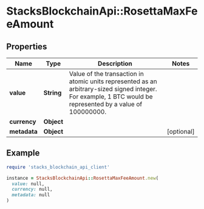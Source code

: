 # StacksBlockchainApi::RosettaMaxFeeAmount

## Properties

| Name | Type | Description | Notes |
| ---- | ---- | ----------- | ----- |
| **value** | **String** | Value of the transaction in atomic units represented as an arbitrary-sized signed integer. For example, 1 BTC would be represented by a value of 100000000. |  |
| **currency** | **Object** |  |  |
| **metadata** | **Object** |  | [optional] |

## Example

```ruby
require 'stacks_blockchain_api_client'

instance = StacksBlockchainApi::RosettaMaxFeeAmount.new(
  value: null,
  currency: null,
  metadata: null
)
```

